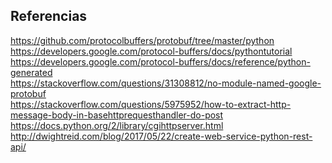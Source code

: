 ## Referencias

https://github.com/protocolbuffers/protobuf/tree/master/python \
https://developers.google.com/protocol-buffers/docs/pythontutorial \
https://developers.google.com/protocol-buffers/docs/reference/python-generated \
https://stackoverflow.com/questions/31308812/no-module-named-google-protobuf \
https://stackoverflow.com/questions/5975952/how-to-extract-http-message-body-in-basehttprequesthandler-do-post \
https://docs.python.org/2/library/cgihttpserver.html \
http://dwightreid.com/blog/2017/05/22/create-web-service-python-rest-api/